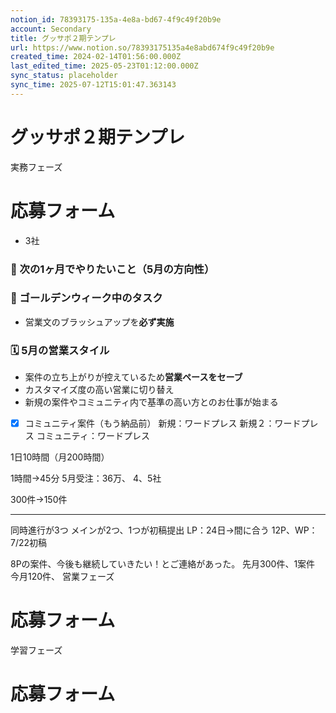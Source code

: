 ```yaml
---
notion_id: 78393175-135a-4e8a-bd67-4f9c49f20b9e
account: Secondary
title: グッサポ２期テンプレ
url: https://www.notion.so/78393175135a4e8abd674f9c49f20b9e
created_time: 2024-02-14T01:56:00.000Z
last_edited_time: 2025-05-23T01:12:00.000Z
sync_status: placeholder
sync_time: 2025-07-12T15:01:47.363143
---
```

# グッサポ２期テンプレ

実務フェーズ
  # 応募フォーム
  
  - 3社
  ### 🔭 次の1ヶ月でやりたいこと（5月の方向性）
  ### 🔧 ゴールデンウィーク中のタスク
  - 営業文のブラッシュアップを**必ず実施**
  ### 🗓 5月の営業スタイル
  - 案件の立ち上がりが控えているため**営業ペースをセーブ**
  - カスタマイズ度の高い営業に切り替え
  - 新規の案件やコミュニティ内で基準の高い方とのお仕事が始まる
  
  
  - [x] コミュニティ案件（もう納品前）
  新規：ワードプレス
  新規２：ワードプレス
  コミュニティ：ワードプレス
  
  1日10時間（月200時間）
  
  1時間→45分
  5月受注：36万、
  4、5社
  
  300件→150件
  
  
  ---
  同時進行が3つ
  メインが2つ、1つが初稿提出
  LP：24日→間に合う
  12P、WP：7/22初稿
  
  8Pの案件、今後も継続していきたい！とご連絡があった。
  先月300件、1案件
  今月120件、
営業フェーズ
  # 応募フォーム
  
学習フェーズ
  # 応募フォーム
  